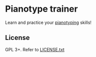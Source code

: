 # Pianotype trainer

Learn and practice your [pianotyping](https://github.com/munshkr/pianotype) skills!


## License

GPL 3+. Refer to [LICENSE.txt](LICENSE.txt)
